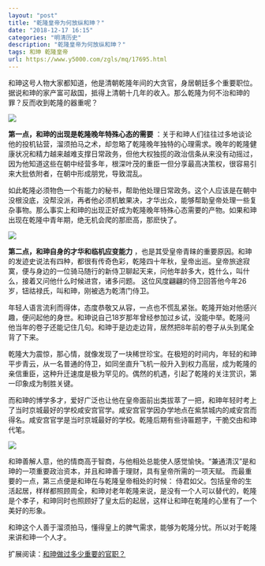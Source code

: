 ```yaml
---
layout: "post"
title: "乾隆皇帝为何放纵和珅？"
date: "2018-12-17 16:15"
categories: "明清历史"
description: "乾隆皇帝为何放纵和珅？"
tags: 和珅 乾隆皇帝
url: https://www.y5000.com/zgls/mq/17695.html
---
```






和珅这号人物大家都知道，他是清朝乾隆年间的大贪官，身居朝廷多个重要职位。据说和珅的家产富可敌国，抵得上清朝十几年的收入。那么乾隆为何不治和珅的罪？反而收到乾隆的器重呢？

![](https://img.y5000.com/uploads/allimg/170322/8-1F32213423JJ.jpg)

**第一点，和珅的出现是乾隆晚年特殊心态的需要**
：关于和珅人们往往过多地谈论他的投机钻营，溜须拍马之术，却忽略了乾隆晚年独特的心理需求。晚年的乾隆健康状况和精力越来越难支撑日常政务，但他大权独揽的政治信条从来没有动摇过，因为他知道这些在朝中经营多年，根深叶茂的重臣一但分享最高决策权，很容易引来大批依附者，在朝中形成朋党，导致混乱。

如此乾隆必须物色一个有能力的秘书，帮助他处理日常政务。这个人应该是在朝中没根没底，没帮没派，再者他必须机敏果决，才华出众，能够帮助皇帝处理一些复杂事物。那么事实上和珅的出现正好成为乾隆晚年特殊心态需要的产物。如果和珅出现在乾隆中青年期，绝无机会爬的那麽高，那麽快了。

![](https://img.y5000.com/uploads/allimg/170322/8-1F322134252231.jpg)

**第二点，和珅自身的才华和临机应变能力**
，也是其受皇帝青睐的重要原因。和珅的发迹史说法有四种，都很有传奇色彩，乾隆四十年秋，皇帝出巡。皇帝旅途寂寞，便与身边的一位骑马随行的新侍卫聊起天来，问他年龄多大，姓什么，叫什么，接着又问他什么时候进宫，诸多问题。
这位风度翩翩的侍卫回答他今年26岁，钮祜禄氏，叫和珅，刚被选为乾清门侍卫。

年轻人语言流利而得体，态度恭敬又从容，一点也不慌乱紧张。乾隆开始对他感兴趣，便问起他的身世。和珅说自己18岁那年曾经参加过乡试，没能中举。乾隆问他当年的卷子还能记住几句。和珅于是边走边背，居然把8年前的卷子从头到尾全背了下来。

乾隆大为震惊，那心情，就像发现了一块稀世珍宝。在极短的时间内，年轻的和珅平步青云，从一名普通的侍卫，如同坐直升飞机一般升入到权力高层，成为乾隆的亲信重臣，这种升迁速度是极为罕见的。偶然的机遇，引起了乾隆的关注赏识，第一印象成为制胜关键。

而和珅的博学多才，爱好广泛也让他在皇帝面前出类拔萃了一把，和珅年轻时考上了当时京城最好的学校咸安宫官学。咸安宫官学因办学地点在紫禁城内的咸安宫而得名。咸安宫官学是当时京城最好的学校。乾隆后期有些诗匾题字，干脆交由和珅代笔。

![](https://img.y5000.com/uploads/allimg/170322/8-1F322134310457.jpg)

和珅善解人意，他的情商高于智商，与他相处总能使人感觉愉快。“兼通清汉”是和珅的一项重要政治资本，并且和珅善于理财，具有皇帝所需的一项天赋。
而最重要的一点，第三点便是和珅在与乾隆皇帝相处的时候：
侍君如父。包括皇帝的生活起居，样样都照顾周全，和珅对老年乾隆来说，是没有一个人可以替代的，乾隆是个孝子，和珅同时也照顾好了皇太后的起居，这样让和珅在乾隆的心里有了一个美好的形象。

和珅这个人善于溜须拍马，懂得皇上的脾气需求，能够为乾隆分忧。所以对于乾隆来讲和珅一个人才。

扩展阅读：[和珅做过多少重要的官职？](https://www.y5000.com/zgls/mq/17696.html?1490162381)
